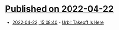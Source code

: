 # [Published on 2022-04-22](index.md)

* [2022-04-22, 15:08:40](https://news.ycombinator.com/item?id=31122532) - [Urbit Takeoff Is Here](https://hatryx-lastud.tlon.network/newsletter/urbit-takeoff-is-here)
